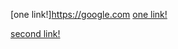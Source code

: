 

 [one link!]https://google.com
 [one link!](https://google.com)



 [second link!](https://ucsd.edu)